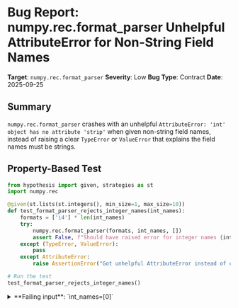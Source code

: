 # Bug Report: numpy.rec.format_parser Unhelpful AttributeError for Non-String Field Names

**Target**: `numpy.rec.format_parser`
**Severity**: Low
**Bug Type**: Contract
**Date**: 2025-09-25

## Summary

`numpy.rec.format_parser` crashes with an unhelpful `AttributeError: 'int' object has no attribute 'strip'` when given non-string field names, instead of raising a clear `TypeError` or `ValueError` that explains the field names must be strings.

## Property-Based Test

```python
from hypothesis import given, strategies as st
import numpy.rec

@given(st.lists(st.integers(), min_size=1, max_size=10))
def test_format_parser_rejects_integer_names(int_names):
    formats = ['i4'] * len(int_names)
    try:
        numpy.rec.format_parser(formats, int_names, [])
        assert False, f"Should have raised error for integer names {int_names}"
    except (TypeError, ValueError):
        pass
    except AttributeError:
        raise AssertionError("Got unhelpful AttributeError instead of clear TypeError/ValueError")

# Run the test
test_format_parser_rejects_integer_names()
```

<details>

<summary>
**Failing input**: `int_names=[0]`
</summary>
```
Traceback (most recent call last):
  File "/home/npc/pbt/agentic-pbt/worker_/44/hypo.py", line 8, in test_format_parser_rejects_integer_names
    numpy.rec.format_parser(formats, int_names, [])
    ~~~~~~~~~~~~~~~~~~~~~~~^^^^^^^^^^^^^^^^^^^^^^^^
  File "/home/npc/miniconda/lib/python3.13/site-packages/numpy/_core/records.py", line 120, in __init__
    self._setfieldnames(names, titles)
    ~~~~~~~~~~~~~~~~~~~^^^^^^^^^^^^^^^
  File "/home/npc/miniconda/lib/python3.13/site-packages/numpy/_core/records.py", line 159, in _setfieldnames
    self._names = [n.strip() for n in names[:self._nfields]]
                   ^^^^^^^
AttributeError: 'int' object has no attribute 'strip'

During handling of the above exception, another exception occurred:

Traceback (most recent call last):
  File "/home/npc/pbt/agentic-pbt/worker_/44/hypo.py", line 16, in <module>
    test_format_parser_rejects_integer_names()
    ~~~~~~~~~~~~~~~~~~~~~~~~~~~~~~~~~~~~~~~~^^
  File "/home/npc/pbt/agentic-pbt/worker_/44/hypo.py", line 5, in test_format_parser_rejects_integer_names
    def test_format_parser_rejects_integer_names(int_names):
                   ^^^
  File "/home/npc/miniconda/lib/python3.13/site-packages/hypothesis/core.py", line 2124, in wrapped_test
    raise the_error_hypothesis_found
  File "/home/npc/pbt/agentic-pbt/worker_/44/hypo.py", line 13, in test_format_parser_rejects_integer_names
    raise AssertionError("Got unhelpful AttributeError instead of clear TypeError/ValueError")
AssertionError: Got unhelpful AttributeError instead of clear TypeError/ValueError
Falsifying example: test_format_parser_rejects_integer_names(
    int_names=[0],  # or any other generated value
)
```
</details>

## Reproducing the Bug

```python
import numpy.rec

# This demonstrates the bug where format_parser crashes with an unhelpful
# AttributeError when given non-string field names, instead of raising
# a clear TypeError or ValueError explaining the input requirement.

try:
    parser = numpy.rec.format_parser(['i4', 'i4'], [0, 1], [])
    print("No error raised - this should not happen!")
except Exception as e:
    print(f"Error type: {type(e).__name__}")
    print(f"Error message: {e}")

    # Show full traceback
    import traceback
    print("\nFull traceback:")
    traceback.print_exc()
```

<details>

<summary>
AttributeError: 'int' object has no attribute 'strip'
</summary>
```
Traceback (most recent call last):
  File "/home/npc/pbt/agentic-pbt/worker_/44/repo.py", line 8, in <module>
    parser = numpy.rec.format_parser(['i4', 'i4'], [0, 1], [])
  File "/home/npc/miniconda/lib/python3.13/site-packages/numpy/_core/records.py", line 120, in __init__
    self._setfieldnames(names, titles)
    ~~~~~~~~~~~~~~~~~~~^^^^^^^^^^^^^^^
  File "/home/npc/miniconda/lib/python3.13/site-packages/numpy/_core/records.py", line 159, in _setfieldnames
    self._names = [n.strip() for n in names[:self._nfields]]
                   ^^^^^^^
AttributeError: 'int' object has no attribute 'strip'
Error type: AttributeError
Error message: 'int' object has no attribute 'strip'

Full traceback:
```
</details>

## Why This Is A Bug

The docstring for `numpy.rec.format_parser` explicitly states that the `names` parameter should be "str or list/tuple of str". When a user violates this contract by passing non-string values like integers, they should receive a clear error message explaining what went wrong, such as `TypeError: Field names must be strings, got int at index 0`.

Instead, the function crashes with `AttributeError: 'int' object has no attribute 'strip'` at line 159 in `_setfieldnames` method. This error:
1. Doesn't explain what the user did wrong
2. Exposes internal implementation details (the `.strip()` call)
3. Forces users to read the source code to understand the issue
4. Is inconsistent with how similar numpy functions handle this error

For comparison, `numpy.dtype` handles the same situation correctly, raising `TypeError: First element of field tuple is neither a tuple nor str` when given invalid field names, which immediately tells the user what's wrong.

## Relevant Context

The error occurs in `/home/npc/miniconda/lib/python3.13/site-packages/numpy/_core/records.py` at line 159 in the `_setfieldnames` method:

```python
self._names = [n.strip() for n in names[:self._nfields]]
```

The code assumes all elements in the `names` list are strings and calls `.strip()` on them without validation. The method already has some input validation (lines 152-157) that checks if `names` is a list/tuple or string, but it doesn't validate the contents of the list.

Documentation: The [numpy.rec.format_parser documentation](https://numpy.org/doc/stable/reference/generated/numpy.rec.format_parser.html) clearly specifies that `names` should be "str or list/tuple of str".

## Proposed Fix

```diff
--- a/numpy/_core/records.py
+++ b/numpy/_core/records.py
@@ -150,6 +150,10 @@ class format_parser:

         if names:
             if type(names) in [list, tuple]:
+                # Validate all names are strings
+                for i, name in enumerate(names):
+                    if not isinstance(name, str):
+                        raise TypeError(f"Field names must be strings, got {type(name).__name__} at index {i}")
                 pass
             elif isinstance(names, str):
                 names = names.split(',')
```